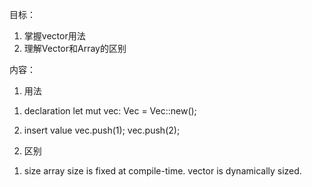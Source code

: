 目标：
1. 掌握vector用法
2. 理解Vector和Array的区别

内容：
1. 用法
1) declaration
let mut vec: Vec<i32> = Vec::new();

2) insert value 
vec.push(1);
vec.push(2);


2. 区别
1) size 
array size is fixed at compile-time.
vector is dynamically sized.